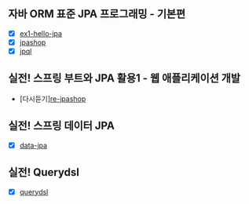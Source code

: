 ## 자바 ORM 표준 JPA 프로그래밍 - 기본편
* [X] [ex1-hello-jpa](https://github.com/gimeast/2024_jpa/tree/main/ex1-hello-jpa)
* [X] [jpashop](https://github.com/gimeast/2024_jpa/tree/main/jpashop)
* [X] [jpql](https://github.com/gimeast/2024_jpa/tree/main/jpql)

## 실전! 스프링 부트와 JPA 활용1 - 웹 애플리케이션 개발
* [다시듣기][re-jpashop](https://www.inflearn.com/course/%EC%8A%A4%ED%94%84%EB%A7%81%EB%B6%80%ED%8A%B8-JPA-%ED%99%9C%EC%9A%A9-1)

## 실전! 스프링 데이터 JPA
* [X] [data-jpa](https://github.com/gimeast/2024_jpa/tree/main/data-jpa)

## 실전! Querydsl
* [X] [querydsl](https://github.com/gimeast/2024_jpa/tree/main/querydsl)
